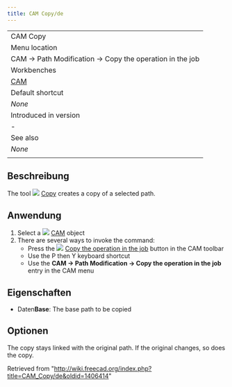 ```yaml
---
title: CAM Copy/de
---
```

|  |
| --- |
| CAM Copy |
| Menu location |
| CAM → Path Modification → Copy the operation in the job |
| Workbenches |
| [CAM](/CAM_Workbench "CAM Workbench") |
| Default shortcut |
| *None* |
| Introduced in version |
| - |
| See also |
| *None* |
|  |

## Beschreibung

The tool ![](/images/CAM_Copy.svg) [Copy](/CAM_Copy "CAM Copy") creates a copy of a selected path.

## Anwendung

1. Select a ![](/images/Workbench_CAM.svg) [CAM](/CAM_Workbench "CAM Workbench") object
2. There are several ways to invoke the command:
   * Press the ![](/images/CAM_Copy.svg) [Copy the operation in the job](/CAM_Copy "CAM Copy") button in the CAM toolbar
   * Use the P then Y keyboard shortcut
   * Use the **CAM → Path Modification → Copy the operation in the job** entry in the CAM menu

## Eigenschaften

* Daten**Base**: The base path to be copied

## Optionen

The copy stays linked with the original path. If the original changes, so does the copy.

Retrieved from "<http://wiki.freecad.org/index.php?title=CAM_Copy/de&oldid=1406414>"